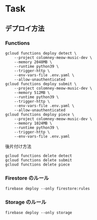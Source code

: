 # Task

## デプロイ方法

### Functions

```shell
gcloud functions deploy detect \
    --project colomney-meow-music-dev \
    --memory 2048MB \
    --runtime python39 \
    --trigger-http \
    --env-vars-file .env.yaml \
    --allow-unauthenticated
gcloud functions deploy submit \
    --project colomney-meow-music-dev \
    --memory 512MB \
    --runtime python39 \
    --trigger-http \
    --env-vars-file .env.yaml \
    --allow-unauthenticated
gcloud functions deploy piece \
    --project colomney-meow-music-dev \
    --memory 1024MB \
    --runtime python39 \
    --trigger-http \
    --env-vars-file .env.yaml
```

後片付け方法

```shell
gcloud functions delete detect
gcloud functions delete submit
gcloud functions delete piece
```

### Firestore のルール

```shell
firebase deploy --only firestore:rules
```

### Storage のルール

```shell
firebase deploy --only storage
```
